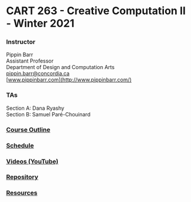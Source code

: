 # CART 263 - Creative Computation II - Winter 2021

### Instructor

Pippin Barr  
Assistant Professor  
Department of Design and Computation Arts  
[pippin.barr@concordia.ca](mailto:pippin.barr@concordia.ca)  
[www.pippinbarr.com](http://www.pippinbarr.com/)  

### TAs
Section A: Dana Ryashy  
Section B: Samuel Paré-Chouinard

### [Course Outline](https://pippinbarr.github.io/cart263-2021/course-information/outline.html)
### [Schedule](https://pippinbarr.github.io/cart263-2021/course-information/schedule.html)
### [Videos (YouTube)](https://www.youtube.com/channel/UCgMMSLb6Zywjhk9JW6I00Aw/playlists?view=50&sort=dd&shelf_id=2)
### [Repository](https://www.github.com/pippinbarr/cart263-2021/)
### [Resources](https://pippinbarr.github.io/cart263-2021/course-information/resources.html)
